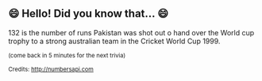 ## :smile: Hello! Did you know that... :smile:
132 is the number of runs Pakistan was shot out o hand over the World cup trophy to a strong australian team in the Cricket World Cup 1999.

<sup>(come back in 5 minutes for the next trivia)</sup>


<sup>Credits: http://numbersapi.com</sup>
